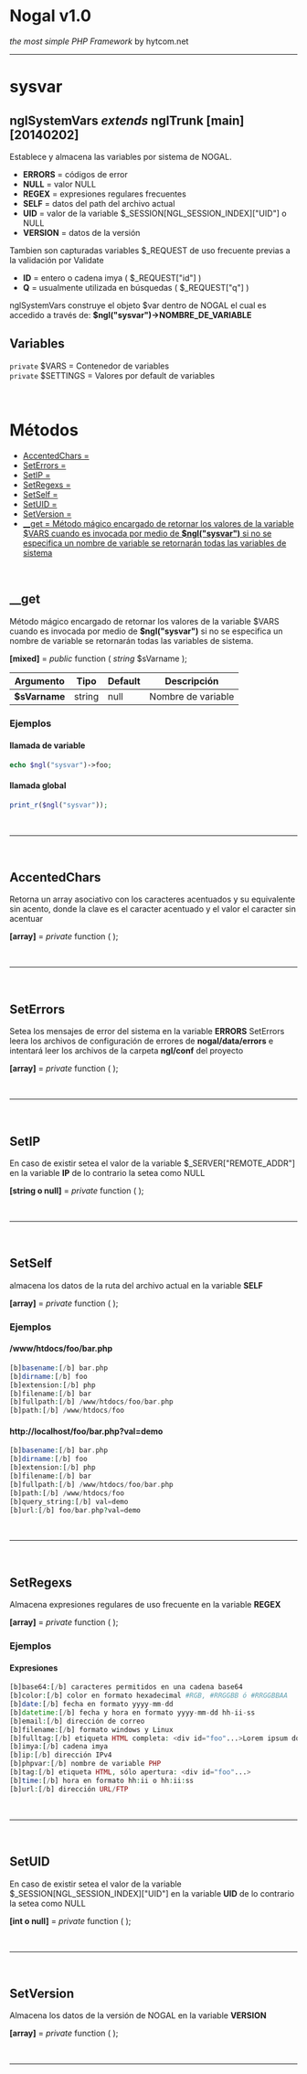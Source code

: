 # Nogal v1.0
*the most simple PHP Framework* by hytcom.net
___
  

# sysvar
## nglSystemVars *extends* nglTrunk [main] [20140202]
Establece y almacena las variables por sistema de NOGAL.<ul><li>**ERRORS** =  códigos de error</li><li>**NULL** =  valor NULL</li><li>**REGEX** =  expresiones regulares frecuentes</li><li>**SELF** =  datos del path del archivo actual</li><li>**UID** =  valor de la variable \$_SESSION[NGL_SESSION_INDEX]["UID"] o NULL</li><li>**VERSION** =  datos de la versión</li></ul>Tambien son capturadas variables \$_REQUEST de uso frecuente previas a la validación por Validate<ul><li>**ID** =  entero o cadena imya ( \$_REQUEST["id"] )</li><li>**Q** =  usualmente utilizada en búsquedas ( \$_REQUEST["q"] )</li></ul>nglSystemVars construye el objeto \$var dentro de NOGAL el cual es accedido a través de: **\$ngl("sysvar")->NOMBRE_DE_VARIABLE**
  
## Variables
`private` $VARS = Contenedor de variables  
`private` $SETTINGS = Valores por default de variables  

  
&nbsp;

# Métodos
- [AccentedChars = ](#AccentedChars)
- [SetErrors = ](#SetErrors)
- [SetIP = ](#SetIP)
- [SetRegexs = ](#SetRegexs)
- [SetSelf = ](#SetSelf)
- [SetUID = ](#SetUID)
- [SetVersion = ](#SetVersion)
- [__get = Método mágico encargado de retornar los valores de la variable \$VARS cuando es invocada por medio de **\$ngl("sysvar")**
si no se especifica un nombre de variable se retornarán todas las variables de sistema](#__get)

  
&nbsp;


## __get
Método mágico encargado de retornar los valores de la variable \$VARS cuando es invocada por medio de **\$ngl("sysvar")**
si no se especifica un nombre de variable se retornarán todas las variables de sistema.  

**[mixed]** =  *public* function ( *string* \$sVarname );  

|Argumento|Tipo|Default|Descripción|
|---|---|---|---|
|**\$sVarname**|string|null|Nombre de variable|
### Ejemplos  
#### llamada de variable  
```php
echo $ngl("sysvar")->foo;
```
#### llamada global  
```php
print_r($ngl("sysvar"));
```

&nbsp;
___
&nbsp;

## AccentedChars
Retorna un array asociativo con los caracteres acentuados y su equivalente sin acento, 
donde la clave es el caracter acentuado y el valor el caracter sin acentuar  

**[array]** =  *private* function ( );
  

&nbsp;
___
&nbsp;

## SetErrors
Setea los mensajes de error del sistema en la variable **ERRORS**
SetErrors leera los archivos de configuración de errores de **__nogal__/data/errors**
e intentará leer los archivos de la carpeta **ngl/conf** del proyecto  

**[array]** =  *private* function ( );
  

&nbsp;
___
&nbsp;

## SetIP
En caso de existir setea el valor de la variable \$_SERVER["REMOTE_ADDR"] en la variable **IP**
de lo contrario la setea como NULL  

**[string o null]** =  *private* function ( );
  

&nbsp;
___
&nbsp;

## SetSelf
almacena los datos de la ruta del archivo actual en la variable **SELF**  

**[array]** =  *private* function ( );
  
### Ejemplos  
#### /www/htdocs/foo/bar.php  
```php
[b]basename:[/b] bar.php
[b]dirname:[/b] foo
[b]extension:[/b] php
[b]filename:[/b] bar
[b]fullpath:[/b] /www/htdocs/foo/bar.php
[b]path:[/b] /www/htdocs/foo
```
#### http://localhost/foo/bar.php?val=demo  
```php
[b]basename:[/b] bar.php
[b]dirname:[/b] foo
[b]extension:[/b] php
[b]filename:[/b] bar
[b]fullpath:[/b] /www/htdocs/foo/bar.php
[b]path:[/b] /www/htdocs/foo
[b]query_string:[/b] val=demo
[b]url:[/b] foo/bar.php?val=demo
```

&nbsp;
___
&nbsp;

## SetRegexs
Almacena expresiones regulares de uso frecuente en la variable **REGEX**  

**[array]** =  *private* function ( );
  
### Ejemplos  
#### Expresiones  
```php
[b]base64:[/b] caracteres permitidos en una cadena base64
[b]color:[/b] color en formato hexadecimal #RGB, #RRGGBB ó #RRGGBBAA
[b]date:[/b] fecha en formato yyyy-mm-dd
[b]datetime:[/b] fecha y hora en formato yyyy-mm-dd hh-ii-ss
[b]email:[/b] dirección de correo
[b]filename:[/b] formato windows y Linux
[b]fulltag:[/b] etiqueta HTML completa: <div id="foo"...>Lorem ipsum dolor sit amet...</div>
[b]imya:[/b] cadena imya
[b]ip:[/b] dirección IPv4
[b]phpvar:[/b] nombre de variable PHP
[b]tag:[/b] etiqueta HTML, sólo apertura: <div id="foo"...>
[b]time:[/b] hora en formato hh:ii o hh:ii:ss
[b]url:[/b] dirección URL/FTP
```

&nbsp;
___
&nbsp;

## SetUID
En caso de existir setea el valor de la variable \$_SESSION[NGL_SESSION_INDEX]["UID"] en la variable **UID**
de lo contrario la setea como NULL  

**[int o null]** =  *private* function ( );
  

&nbsp;
___
&nbsp;

## SetVersion
Almacena los datos de la versión de NOGAL en la variable **VERSION**  

**[array]** =  *private* function ( );
  

&nbsp;
___
&nbsp;
